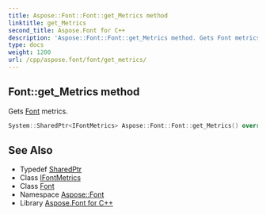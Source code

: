 ```yaml
---
title: Aspose::Font::Font::get_Metrics method
linktitle: get_Metrics
second_title: Aspose.Font for C++
description: 'Aspose::Font::Font::get_Metrics method. Gets Font metrics in C++.'
type: docs
weight: 1200
url: /cpp/aspose.font/font/get_metrics/
---
```

## Font::get_Metrics method


Gets [Font](../) metrics.

```cpp
System::SharedPtr<IFontMetrics> Aspose::Font::Font::get_Metrics() override=0
```

## See Also

* Typedef [SharedPtr](../../../system/sharedptr/)
* Class [IFontMetrics](../../ifontmetrics/)
* Class [Font](../)
* Namespace [Aspose::Font](../../)
* Library [Aspose.Font for C++](../../../)
